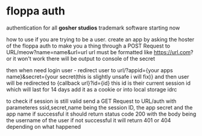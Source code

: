 # floppa auth
authentication for all **gosher studios** trademark software starting now



how to use if you are trying to be a user.
create an app by asking the hoster of the floppa auth to make you a thing through a POST Request to URL/meow?name=name&url=url
url must be formatted like https://url.com? or it won't work
there will be output to console of the secret

then when need login user - redirect user to url/?appid={your apps name}&secret={your secret(this is slightly unsafe i will fix)} and then 
user will be redirected to {callback url}?id={id}
this id is their current session id which will last for 14 days
add it as a cookie or into local storage idrc


to check if session is still valid send a GET Request to URL/auth with parameteres ssid,secret,name being the session ID, the app secret and the app name
if successful it should return status code 200 with the body being the username of the user
if not successful it will return 401 or 404 depending on what happened
